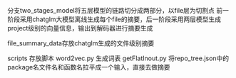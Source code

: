 分支two_stages_model将五层模型的链路切分成两部分，以file层为切割点
前一阶段采用chatglm大模型离线生成每个file的摘要，后一阶段采用两层模型生成project级别的向量信息，输出到解码器进行摘要生成

file_summary_data存放chatglm生成的文件级别摘要

scripts 存放脚本
    word2vec.py 生成词表
    getFlatInout.py 将repo_tree.json中的package名文件名和函数名拉平成一个输入，直接去做摘要
